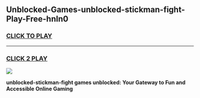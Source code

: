 
## Unblocked-Games-unblocked-stickman-fight-Play-Free-hnln0
<h3>
<a href="https://premium76.site?title=unblocked-stickman-fight&ref=23A">CLICK TO PLAY</a></h3>
<hr>

<h3>
<a href="https://premium76.site?title=unblocked-stickman-fight&ref=23A">CLICK 2 PLAY</a>
  
</h3>

<a href="https://premium76.site?title=unblocked-stickman-fight&ref=23A"><img src="https://clearcache.store/games.png"></a>


**unblocked-stickman-fight games unblocked: Your Gateway to Fun and Accessible Online Gaming**

